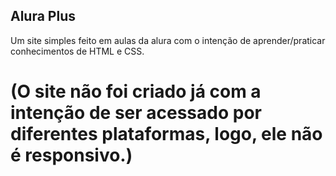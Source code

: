 ## Alura Plus
Um site simples feito em aulas da alura com o intenção de aprender/praticar conhecimentos de HTML e CSS. 

# (O site não foi criado já com a intenção de ser acessado por diferentes plataformas, logo, ele não é responsivo.)

